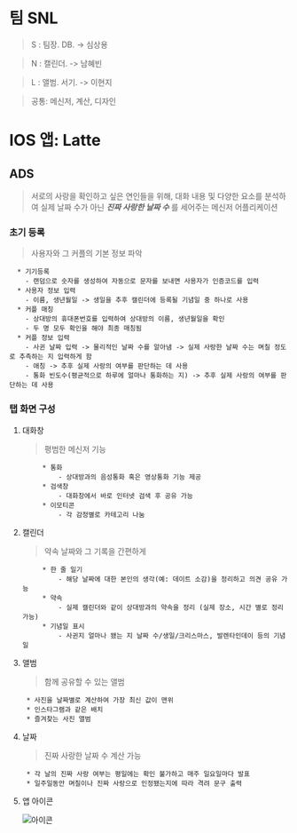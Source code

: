 # 팀 SNL

>S : 팀장. DB. -> 심상용

>N : 캘린더. -> 남혜빈

>L : 앨범. 서기. -> 이현지

>공통: 메신저, 계산, 디자인

# IOS 앱: Latte

## ADS

>서로의 사랑을 확인하고 싶은 연인들을 위해, 대화 내용 및 다양한 요소를 분석하여 실제 날짜 수가 아닌 ***진짜 사랑한 날짜 수*** 를  세어주는 메신저 어플리케이션

### 초기 등록
   > 사용자와 그 커플의 기본 정보 파악

	  * 기기등록
		- 랜덤으로 숫자를 생성하여 자동으로 문자를 보내면 사용자가 인증코드를 입력
 	  * 사용자 정보 입력
		- 이름, 생년월일 -> 생일을 추후 캘린더에 등록될 기념일 중 하나로 사용
	  * 커플 매칭
		- 상대방의 휴대폰번호를 입력하여 상대방의 이름, 생년월일을 확인
		- 두 명 모두 확인을 해야 최종 매칭됨
	  * 커플 정보 입력
		- 사귄 날짜 입력 -> 물리적인 날짜 수를 알아냄 -> 실제 사랑한 날짜 수는 며칠 정도로 추측하는 지 입력하게 함
		- 애칭 -> 추후 실제 사랑의 여부를 판단하는 데 사용
		- 통화 빈도수(평균적으로 하루에 얼마나 통화하는 지) -> 추후 실제 사랑의 여부를 판단하는 데 사용

### 탭 화면 구성
1. 대화창
    > 평범한 메신저 기능

            * 통화
                - 상대방과의 음성통화 혹은 영상통화 기능 제공
            * 검색창
                - 대화창에서 바로 인터넷 검색 후 공유 가능
	        * 이모티콘
		        - 각 감정별로 카테고리 나눔
2. 캘린더
    > 약속 날짜와 그 기록을 간편하게
            
            * 한 줄 일기
                - 해당 날짜에 대한 본인의 생각(예: 데이트 소감)을 정리하고 의견 공유 가능
            * 약속
                - 실제 캘린더와 같이 상대방과의 약속을 정리 (실제 장소, 시간 별로 정리 가능)
	        * 기념일 표시
		        - 사귄지 얼마나 됐는 지 날짜 수/생일/크리스마스, 발렌타인데이 등의 기념일
3. 앨범
    > 함께 공유할 수 있는 앨범

        * 사진을 날짜별로 계산하여 가장 최신 값이 맨위
        * 인스타그램과 같은 배치
	    * 즐겨찾는 사진 앨범
4. 날짜
    > 진짜 사랑한 날짜 수 계산 가능

        * 각 날의 진짜 사랑 여부는 평일에는 확인 불가하고 매주 일요일마다 발표
        * 일주일동안 며칠이나 진짜 사랑으로 인정됐는지에 따라 격려 문구 출력
6. 앱 아이콘

    ![아이콘](https://ifh.cc/g/a1eZZ.png)
